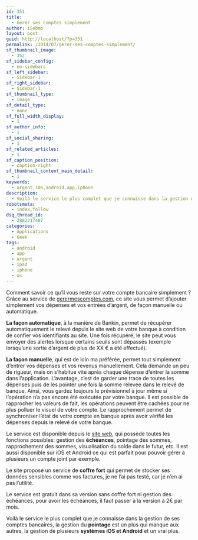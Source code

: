 ```yaml
---
id: 351
title:
  - Gérer ses comptes simplement
author: iSebmo
layout: post
guid: http://localhost/?p=351
permalink: /2014/07/gerer-ses-comptes-simplement/
sf_thumbnail_image:
  - 352
sf_sidebar_config:
  - no-sidebars
sf_left_sidebar:
  - Sidebar-1
sf_right_sidebar:
  - Sidebar-1
sf_thumbnail_type:
  - image
sf_detail_type:
  - none
sf_full_width_display:
  - 1
sf_author_info:
  - 1
sf_social_sharing:
  - 1
sf_related_articles:
  - 1
sf_caption_position:
  - caption-right
sf_thumbnail_content_main_detail:
  - 1
keywords:
  - argent,iOS,android,app,iphone
description:
  - Voilà le service le plus complet que je connaisse dans la gestion de ses comptes bancaires, la gestion du pointage est un plus qui manque aux autres, la gestion de plusieurs systèmes iOS et Android et un vrai plus.
robotsmeta:
  - index,follow
dsq_thread_id:
  - 2882217407
categories:
  - Applications
  - Geek
tags:
  - android
  - app
  - argent
  - ipad
  - iphone
  - os
---
```

Comment savoir ce qu&rsquo;il vous reste sur votre compte bancaire simplement ? Grâce au service de [gerermescomptes.com][1], ce site vous permet d’ajouter simplement vos dépenses et vos entrées d’argent, de façon manuelle ou automatique.

**La façon automatique**, à la manière de Bankin, permet de récupérer automatiquement le relevé depuis le site web de votre banque à condition de confier vos identifiants au site. Une fois récupéré, le site peut vous envoyer des alertes lorsque certains seuils sont dépassés (exemple lorsqu’une sortie d’argent de plus de XX € a été effectué).

**La façon manuelle**, qui est de loin ma préférée, permet tout simplement d’entrer vos dépenses et vos revenus manuellement. Cela demande un peu de rigueur, mais on s’habitue vite après chaque dépense d’entrer la somme dans l’application. L’avantage, c’est de garder une trace de toutes les dépenses puis de les pointer une fois la somme relevée dans le relevé de banque. Ainsi, vous gardez toujours le prévisionnel à jour même si l’opération n’a pas encore été exécutée par votre banque. Il est possible de rapprocher les valeurs de fait, les opérations peuvent être cachées pour ne plus polluer le visuel de votre compte. Le rapprochement permet de synchroniser l’état de votre compte en banque après avoir vérifié les dépenses depuis le relevé de votre banque.

Le service est disponible depuis le [site web][1], qui possède toutes les fonctions possibles: gestion des **échéances**, pointage des sommes, rapprochement des sommes, visualisation du solde dans le futur, etc. Il est aussi disponible sur iOS et Android ce qui est parfait pour pouvoir gérer à plusieurs un compte joint par exemple.

Le site propose un service de **coffre fort** qui permet de stocker ses données sensibles comme vos factures, je ne l’ai pas testé, car je n’en ai pas l’utilité.

Le service est gratuit dans sa version sans coffre fort ni gestion des échéances, pour avoir les échéances, il faut passer à la version à 2€ par mois.

Voilà le service le plus complet que je connaisse dans la gestion de ses comptes bancaires, la gestion du **pointage** est un plus qui manque aux autres, la gestion de plusieurs **systèmes iOS et Android** et un vrai plus.

 [1]: http://gerermescomptes.com